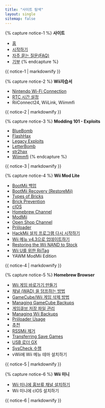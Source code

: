 ```yaml
---
title: "사이트 탐색"
layout: single
sitemap: false
---
```


{% capture notice-1 %}
**사이트**
+ [홈](/)
+ [시작하기](get-started)
+ [자주 묻는 질문(FAQ)](faq)
+ [기부](donations)
{% endcapture %}
<div class="notice--info">{{ notice-1 | markdownify }}</div>

{% capture notice-2 %}
**Wii자습서**
+ [Nintendo Wi-Fi Connection](wiimmfi)
+ [RTC 시간 설정](wiiconnect24#updating-rtc-clock)
+ RiiConnect24, WiiLink, Wiimmfi
<div class="notice--primary">{{ notice-2 | markdownify }}</div>

{% capture notice-3 %}
**Modding 101 - Exploits**
+ [BlueBomb](bluebomb)
+ [FlashHax](flashhax)
+ [Legacy Exploits](legacy-exploits)
+ [LetterBomb](letterbomb)
+ [str2hax](str2hax)
+ [Wiimmfi](wiimmfi)
{% endcapture %}
<div class="notice--primary">{{ notice-3 | markdownify }}</div>

{% capture notice-4 %}
**Wii Mod Lite**
+ [BootMii 백업](bootmii)
+ [BootMii Recovery (RestoreMii)](bootmiirecover)
+ [Types of Bricks](bricks)
+ [Brick Prevention](bricks#brick-prevention)
+ [cIOS](cios)
+ [Homebrew Channel](hbc)
+ [ModMii](modmii)
+ [Open Shop Channel](osc)
+ [Priiloader](priiloader)
+ [HackMii 설치 프로그램 다시 시작하기](hackmii)
+ [Wii 메뉴 v4.3으로 업데이트하기](update)
+ [Restoring the Wii NAND to Stock](wii-factory-reset)
+ [Wii U를 위한 RiiTag](wnd-mini)
+ YAWM ModMii Edition
<div class="notice--primary">{{ notice-4 | markdownify }}</div>

{% capture notice-5 %}
**Homebrew Browser**
+ [Wii 게임 바로가기 만들기](wiigsc)
+ [채널 (WAD) 을 덤프하는 방법](dump-wads)
+ [GameCube/Wii 게임 삭제 방법](dump-games)
+ [Managing GameCube Backups](gc-backups)
+ [게임큐브 저장 파일 관리](gcsaves)
+ [Managing Wii Backups](wii-backups)
+ [Priiloader Usage](priiloader-usage)
+ [추천](recommended-homebrew)
+ [RSSMii 제거](rssmii)
+ [Transferring Save Games](transfer-saves)
+ [USB 로더 GX](wii-loaders)
+ [SysCheck 수행](syscheck)
+ vWii에 Wii 메뉴 테마 설치하기
<div class="notice--primary">{{ notice-5 | markdownify }}</div>

{% capture notice-6 %}
**Wii 미니**
+ [Wii 미니에 홈브류 채널 설치하기](hbc-mini)
+ Wii 미니에 cIOS 설치하기
<div class="notice--primary">{{ notice-6 | markdownify }}</div>
